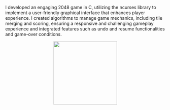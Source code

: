 I developed an engaging 2048 game in C, utilizing the ncurses library to implement a user-friendly graphical interface that enhances player experience.
I created algorithms to manage game mechanics, including tile merging and scoring, ensuring a responsive and challenging gameplay experience and integrated features such as undo and resume
functionalities and game-over conditions.
<p align="center">
    <img width="200" src="https://github.com/user-attachments/assets/47207d18-fa5a-4e29-90b4-4a3dbd7df3ef">
</p>
